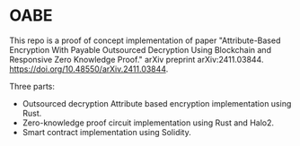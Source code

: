 # OABE
This repo is a proof of concept implementation of paper "Attribute-Based Encryption With Payable Outsourced Decryption Using Blockchain and Responsive Zero Knowledge Proof." arXiv preprint arXiv:2411.03844. https://doi.org/10.48550/arXiv.2411.03844.

Three parts:
* Outsourced decryption Attribute based encryption implementation using Rust.
* Zero-knowledge proof circuit implementation using Rust and Halo2.
* Smart contract implementation using Solidity.
